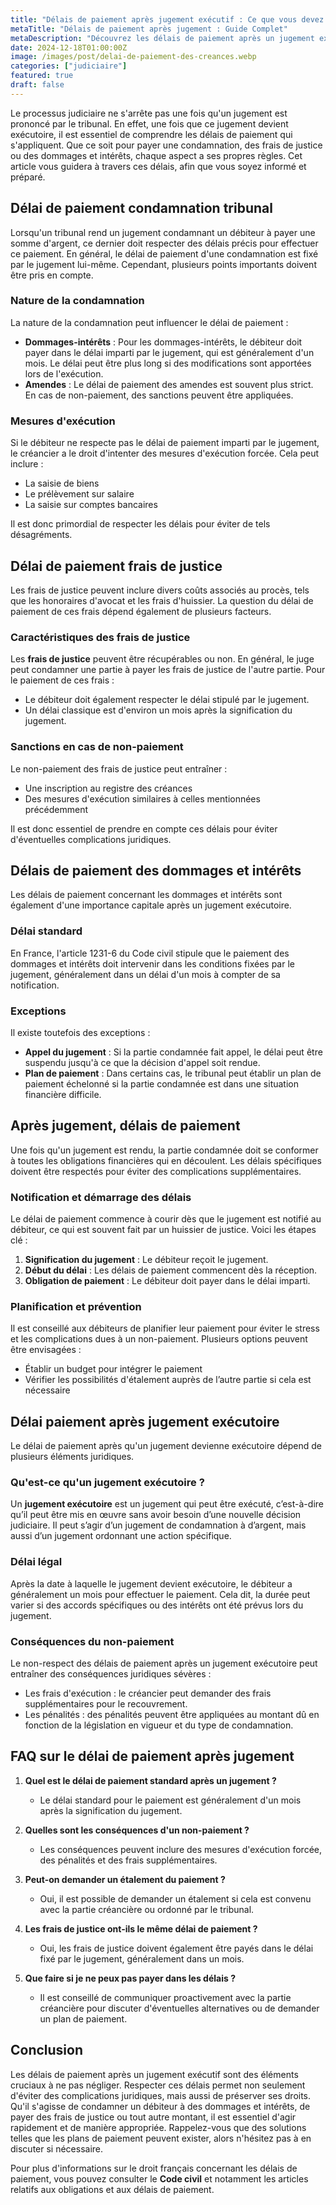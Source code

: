 ```yaml
---
title: "Délais de paiement après jugement exécutif : Ce que vous devez savoir"
metaTitle: "Délais de paiement après jugement : Guide Complet"
metaDescription: "Découvrez les délais de paiement après un jugement exécutif, frais de justice et indemnités."
date: 2024-12-18T01:00:00Z
image: /images/post/delai-de-paiement-des-creances.webp
categories: ["judiciaire"]
featured: true
draft: false
---
```


Le processus judiciaire ne s'arrête pas une fois qu'un jugement est prononcé par le tribunal. En effet, une fois que ce jugement devient exécutoire, il est essentiel de comprendre les délais de paiement qui s'appliquent. Que ce soit pour payer une condamnation, des frais de justice ou des dommages et intérêts, chaque aspect a ses propres règles. Cet article vous guidera à travers ces délais, afin que vous soyez informé et préparé.

## Délai de paiement condamnation tribunal

Lorsqu'un tribunal rend un jugement condamnant un débiteur à payer une somme d'argent, ce dernier doit respecter des délais précis pour effectuer ce paiement. En général, le délai de paiement d'une condamnation est fixé par le jugement lui-même. Cependant, plusieurs points importants doivent être pris en compte.

### Nature de la condamnation

La nature de la condamnation peut influencer le délai de paiement :
- **Dommages-intérêts** : Pour les dommages-intérêts, le débiteur doit payer dans le délai imparti par le jugement, qui est généralement d'un mois. Le délai peut être plus long si des modifications sont apportées lors de l'exécution.
- **Amendes** : Le délai de paiement des amendes est souvent plus strict. En cas de non-paiement, des sanctions peuvent être appliquées.

### Mesures d'exécution

Si le débiteur ne respecte pas le délai de paiement imparti par le jugement, le créancier a le droit d'intenter des mesures d'exécution forcée. Cela peut inclure :
- La saisie de biens
- Le prélèvement sur salaire
- La saisie sur comptes bancaires

Il est donc primordial de respecter les délais pour éviter de tels désagréments.

## Délai de paiement frais de justice

Les frais de justice peuvent inclure divers coûts associés au procès, tels que les honoraires d'avocat et les frais d'huissier. La question du délai de paiement de ces frais dépend également de plusieurs facteurs.

### Caractéristiques des frais de justice

Les **frais de justice** peuvent être récupérables ou non. En général, le juge peut condamner une partie à payer les frais de justice de l'autre partie. Pour le paiement de ces frais :
- Le débiteur doit également respecter le délai stipulé par le jugement.
- Un délai classique est d'environ un mois après la signification du jugement.

### Sanctions en cas de non-paiement

Le non-paiement des frais de justice peut entraîner :
- Une inscription au registre des créances
- Des mesures d'exécution similaires à celles mentionnées précédemment

Il est donc essentiel de prendre en compte ces délais pour éviter d'éventuelles complications juridiques.

## Délais de paiement des dommages et intérêts

Les délais de paiement concernant les dommages et intérêts sont également d'une importance capitale après un jugement exécutoire. 

### Délai standard

En France, l'article 1231-6 du Code civil stipule que le paiement des dommages et intérêts doit intervenir dans les conditions fixées par le jugement, généralement dans un délai d'un mois à compter de sa notification.

### Exceptions

Il existe toutefois des exceptions :
- **Appel du jugement** : Si la partie condamnée fait appel, le délai peut être suspendu jusqu'à ce que la décision d'appel soit rendue.
- **Plan de paiement** : Dans certains cas, le tribunal peut établir un plan de paiement échelonné si la partie condamnée est dans une situation financière difficile.

## Après jugement, délais de paiement

Une fois qu'un jugement est rendu, la partie condamnée doit se conformer à toutes les obligations financières qui en découlent. Les délais spécifiques doivent être respectés pour éviter des complications supplémentaires.

### Notification et démarrage des délais

Le délai de paiement commence à courir dès que le jugement est notifié au débiteur, ce qui est souvent fait par un huissier de justice. Voici les étapes clé :
1. **Signification du jugement** : Le débiteur reçoit le jugement.
2. **Début du délai** : Les délais de paiement commencent dès la réception.
3. **Obligation de paiement** : Le débiteur doit payer dans le délai imparti.

### Planification et prévention

Il est conseillé aux débiteurs de planifier leur paiement pour éviter le stress et les complications dues à un non-paiement. Plusieurs options peuvent être envisagées :
- Établir un budget pour intégrer le paiement
- Vérifier les possibilités d'étalement auprès de l’autre partie si cela est nécessaire

## Délai paiement après jugement exécutoire

Le délai de paiement après qu'un jugement devienne exécutoire dépend de plusieurs éléments juridiques. 

### Qu'est-ce qu'un jugement exécutoire ?

Un **jugement exécutoire** est un jugement qui peut être exécuté, c’est-à-dire qu’il peut être mis en œuvre sans avoir besoin d’une nouvelle décision judiciaire. Il peut s’agir d’un jugement de condamnation à d’argent, mais aussi d’un jugement ordonnant une action spécifique.

### Délai légal

Après la date à laquelle le jugement devient exécutoire, le débiteur a généralement un mois pour effectuer le paiement. Cela dit, la durée peut varier si des accords spécifiques ou des intérêts ont été prévus lors du jugement. 

### Conséquences du non-paiement

Le non-respect des délais de paiement après un jugement exécutoire peut entraîner des conséquences juridiques sévères :
- Les frais d'exécution : le créancier peut demander des frais supplémentaires pour le recouvrement.
- Les pénalités : des pénalités peuvent être appliquées au montant dû en fonction de la législation en vigueur et du type de condamnation.

## FAQ sur le délai de paiement après jugement

1. **Quel est le délai de paiement standard après un jugement ?**
   - Le délai standard pour le paiement est généralement d'un mois après la signification du jugement.

2. **Quelles sont les conséquences d'un non-paiement ?**
   - Les conséquences peuvent inclure des mesures d'exécution forcée, des pénalités et des frais supplémentaires.

3. **Peut-on demander un étalement du paiement ?**
   - Oui, il est possible de demander un étalement si cela est convenu avec la partie créancière ou ordonné par le tribunal.

4. **Les frais de justice ont-ils le même délai de paiement ?**
   - Oui, les frais de justice doivent également être payés dans le délai fixé par le jugement, généralement dans un mois.

5. **Que faire si je ne peux pas payer dans les délais ?**
   - Il est conseillé de communiquer proactivement avec la partie créancière pour discuter d'éventuelles alternatives ou de demander un plan de paiement.

## Conclusion

Les délais de paiement après un jugement exécutif sont des éléments cruciaux à ne pas négliger. Respecter ces délais permet non seulement d'éviter des complications juridiques, mais aussi de préserver ses droits. Qu'il s'agisse de condamner un débiteur à des dommages et intérêts, de payer des frais de justice ou tout autre montant, il est essentiel d'agir rapidement et de manière appropriée. Rappelez-vous que des solutions telles que les plans de paiement peuvent exister, alors n'hésitez pas à en discuter si nécessaire. 

Pour plus d'informations sur le droit français concernant les délais de paiement, vous pouvez consulter le **Code civil** et notamment les articles relatifs aux obligations et aux délais de paiement.